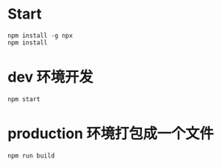# Start

```shell
npm install -g npx
npm install
```

# dev 环境开发

```shell
npm start
```

# production 环境打包成一个文件

```shell
npm run build
```
